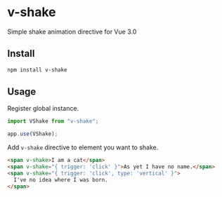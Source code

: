 # v-shake

Simple shake animation directive for Vue 3.0

## Install

```bash
npm install v-shake
```

## Usage

Register global instance.

```js
import VShake from "v-shake";

app.use(VShake);
```

Add `v-shake` directive to element you want to shake.

```html
<span v-shake>I am a cat</span>
<span v-shake="{ trigger: 'click' }">As yet I have no name.</span>
<span v-shake="{ trigger: 'click', type: 'vertical' }">
  I've no idea where I was born.
</span>
```
